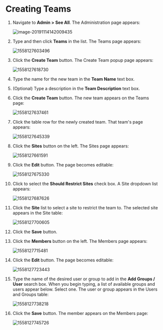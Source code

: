 [title]: # (Creating Teams)
[tags]: # (Teams)
[priority]: # (1000)

# Creating Teams

1. Navigate to **Admin \> See All**. The Administration page appears:

   ![image-20191114142009435](images/image-20191114142009435.png)

1. Type and then click **Teams** in the list. The Teams page appears:

   ![1558127603496](images/1558127603496.png)

1. Click the **Create Team** button. The Create Team popup page appears:

   ![1558127618730](images/1558127618730.png)

1. Type the name for the new team in the **Team Name** text box.

1. (Optional) Type a description in the **Team Description** text box.

1. Click the **Create Team** button. The new team appears on the Teams page:

   ![1558127637461](images/1558127637461.png)

1. Click the table row for the newly created team. That team's page appears:

   ![1558127645339](images/1558127645339.png)

1. Click the **Sites** button on the left. The Sites page appears:

   ![1558127661591](images/1558127661591.png)

1. Click the **Edit** button. The page becomes editable:

   ![1558127675330](images/1558127675330.png)

1. Click to select the **Should Restrict Sites** check box. A Site dropdown list appears:

    ![1558127687626](images/1558127687626.png)

1. Click the **Site** list to select a site to restrict the team to. The selected site appears in the Site table:

    ![1558127700605](images/1558127700605.png)

1. Click the **Save** button.

1. Click the **Members** button on the left. The Members page appears:

    ![1558127715481](images/1558127715481.png)

1. Click the **Edit** button. The page becomes editable:

    ![1558127723443](images/1558127723443.png)

1. Type the name of the desired user or group to add in the **Add Groups / User** search box. When you begin typing, a list of available groups and users appear below. Select one. The user or group appears in the Users and Groups table:

    ![1558127738218](images/1558127738218.png)

1. Click the **Save** button. The member appears on the Members page:

    ![1558127745726](images/1558127745726.png)
